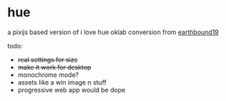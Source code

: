 # hue
a pixijs based version of i love hue
oklab conversion from [earthbound19](https://gist.github.com/earthbound19/e7fe15fdf8ca3ef814750a61bc75b5ce)

todo:
* <s>real settings for size</s>
* <s>make it work for desktop</s>
* monochrome mode?
* assets like a win image n stuff
* progressive web app would be dope

